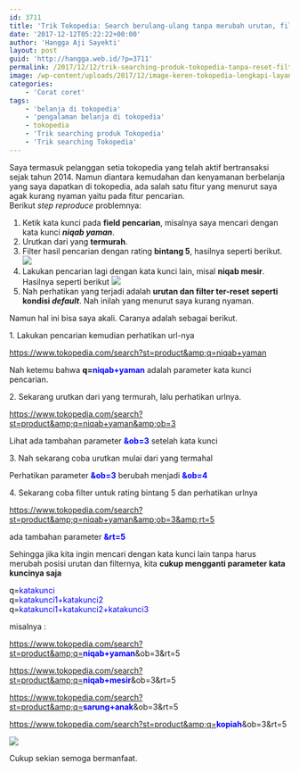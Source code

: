 ```yaml
---
id: 3711
title: 'Trik Tokopedia: Search berulang-ulang tanpa merubah urutan, filter dan kategorinya'
date: '2017-12-12T05:22:22+00:00'
author: 'Hangga Aji Sayekti'
layout: post
guid: 'http://hangga.web.id/?p=3711'
permalink: /2017/12/12/trik-searching-produk-tokopedia-tanpa-reset-filter-dan-urutannya/
image: /wp-content/uploads/2017/12/image-keren-tokopedia-lengkapi-layanan-pembelian-pulsa-miliknya-dengan-pengisian-saldo-platform-game.jpg
categories:
    - 'Corat coret'
tags:
    - 'belanja di tokopedia'
    - 'pengalaman belanja di tokopedia'
    - tokopedia
    - 'Trik searching produk Tokopedia'
    - 'Trik searching Tokopedia'
---
```


Saya termasuk pelanggan setia tokopedia yang telah aktif bertransaksi sejak tahun 2014. Namun diantara kemudahan dan kenyamanan berbelanja yang saya dapatkan di tokopedia, ada salah satu fitur yang menurut saya agak kurang nyaman yaitu pada fitur pencarian.  
Berikut *step reproduce* problemnya:

1. Ketik kata kunci pada **field pencarian**, misalnya saya mencari dengan kata kunci ***niqab yaman***.
2. Urutkan dari yang **termurah**.
3. Filter hasil pencarian dengan rating **bintang 5**, hasilnya seperti berikut.![](http://hangga.web.id/wp-content/uploads/2017/12/niqab-yaman-urut-700x394.png)
4. Lakukan pencarian lagi dengan kata kunci lain, misal **niqab mesir**. Hasilnya seperti berikut ![](http://hangga.web.id/wp-content/uploads/2017/12/niqab-mesir-reset-urut-filter-700x394.png)
5. Nah perhatikan yang terjadi adalah **urutan dan filter ter-reset seperti kondisi *default***. Nah inilah yang menurut saya kurang nyaman.

Namun hal ini bisa saya akali. Caranya adalah sebagai berikut.

1\. Lakukan pencarian kemudian perhatikan url-nya

<span style="color: #0000ff;">https://www.tokopedia.com/search?st=product&amp;q=niqab+yaman</span>

Nah ketemu bahwa <span style="color: #0000ff;">**<span style="color: #000000;">q=</span>niqab+yaman**</span> adalah parameter kata kunci pencarian.

2\. Sekarang urutkan dari yang termurah, lalu perhatikan urlnya.

<span style="color: #0000ff;">https://www.tokopedia.com/search?st=product&amp;q=niqab+yaman&amp;ob=3</span>

Lihat ada tambahan parameter <span style="color: #0000ff;">**&amp;ob=3**</span> setelah kata kunci

3\. Nah sekarang coba urutkan mulai dari yang termahal

Perhatikan parameter <span style="color: #0000ff;">**&amp;ob=3**</span> berubah menjadi <span style="color: #0000ff;">**&amp;ob=4**</span>

4\. Sekarang coba filter untuk rating bintang 5 dan perhatikan urlnya

<span style="color: #0000ff;">https://www.tokopedia.com/search?st=product&amp;q=niqab+yaman&amp;ob=3&amp;rt=5</span>

ada tambahan parameter <span style="color: #0000ff;">**&amp;rt=5**</span>

Sehingga jika kita ingin mencari dengan kata kunci lain tanpa harus merubah posisi urutan dan filternya, kita **cukup mengganti parameter kata kuncinya saja**

<span style="color: #0000ff;"><span style="color: #000000;">q=</span>katakunci</span>  
<span style="color: #0000ff;"><span style="color: #000000;"> q=</span>katakunci1+katakunci2</span>  
<span style="color: #0000ff;"><span style="color: #000000;"> q=</span>katakunci1+katakunci2+katakunci3</span>

misalnya :

https://www.tokopedia.com/search?st=product&amp;q=<span style="color: #0000ff;">**niqab+yaman**</span>&amp;ob=3&amp;rt=5

https://www.tokopedia.com/search?st=product&amp;q=<span style="color: #0000ff;">**niqab+mesir**</span>&amp;ob=3&amp;rt=5

https://www.tokopedia.com/search?st=product&amp;q=<span style="color: #0000ff;">**sarung+anak**</span>&amp;ob=3&amp;rt=5

https://www.tokopedia.com/search?st=product&amp;q=<span style="color: #0000ff;">**kopiah**</span>&amp;ob=3&amp;rt=5

![](http://hangga.web.id/wp-content/uploads/2017/12/searching-tokopedia-edited-700x220.png)

Cukup sekian semoga bermanfaat.